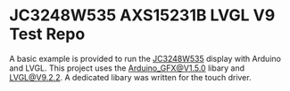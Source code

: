 # JC3248W535 AXS15231B LVGL V9 Test Repo
A basic example is provided to run the [JC3248W535](https://www.aliexpress.com/item/1005007566332450.html) display with Arduino and LVGL. This project uses the [Arduino_GFX@V1.5.0](https://github.com/moononournation/Arduino_GFX) libary and [LVGL@V9.2.2](https://github.com/lvgl/lvgl). A dedicated libary was written for the touch driver. 
